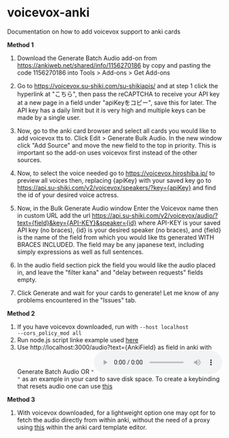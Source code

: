 # voicevox-anki
Documentation on how to add voicevox support to anki cards

__Method 1__

1. Download the Generate Batch Audio add-on from https://ankiweb.net/shared/info/1156270186 by copy and pasting the code 1156270186 into Tools > Add-ons > Get Add-ons

2. Go to https://voicevox.su-shiki.com/su-shikiapis/ and at step 1 click the hyperlink at "こちら", then pass the reCAPTCHA to receive your API key at a new page in a field under "apiKeyをコピー", save this for later. The API key has a daily limit but it is very high and multiple keys can be made by a single user.

3. Now, go to the anki card browser and select all cards you would like to add voicevox tts to. Click Edit > Generate Bulk Audio. In the new window click "Add Source" and move the new field to the top in priority. This is important so the add-on uses voicevox first instead of the other sources.

4. Now, to select the voice needed go to https://voicevox.hiroshiba.jp/ to preview all voices then, replacing {apiKey} with your saved key go to https://api.su-shiki.com/v2/voicevox/speakers/?key={apiKey} and find the id of your desired voice actress.

5. Now, in the Bulk Generate Audio window Enter the Voicevox name then in custom URL add the url https://api.su-shiki.com/v2/voicevox/audio/?text={field}&key={API-KEY}&speaker={id} where API-KEY is your saved API key (no braces), {id} is your desired speaker (no braces), and {field} is the name of the field from which you would like tts generated WITH BRACES INCLUDED. The field may be any japanese text, including simply expressions as well as full sentences.

6. In the audio field section pick the field you would like the audio placed in, and leave the "filter kana" and "delay between requests" fields empty. 

7. Click Generate and wait for your cards to generate! Let me know of any problems encountered in the "Issues" tab.




__Method 2__

1. If you have voicevox downloaded, run with <code>--host localhost --cors_policy_mod all</code>
2. Run node.js script linke example used [here](example.js)
3. Use http://localhost:3000/audio?text={AnkiField} as field in anki with Generate Batch Audio OR <code>"<audio autoplay controls src="http://localhost:3000/audio?text={{Katakana}}"></audio>"</code> as an example in your card to save disk space. To create a keybinding that resets audio one can use [this](replay.js)


__Method 3__

1. With voicevox downloaded, for a lightweight option one may opt for to fetch the audio directly from within anki, without the need of a proxy using [this](replay.js) within the anki card template editor.
